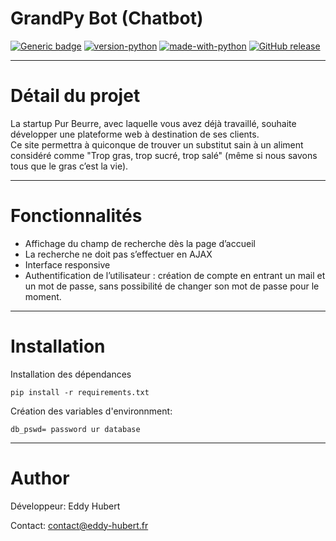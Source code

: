 # GrandPy Bot (Chatbot)


[![Generic badge](https://img.shields.io/badge/<Pur_Beurre>-<0.1>-<065535>.svg)]()
[![version-python](https://img.shields.io/static/v1?label=Python&message=3.7&color=065535)]()
[![made-with-python](https://img.shields.io/badge/Made%20with-Django-1f425f.svg)]()
[![GitHub release](https://img.shields.io/github/release/Naereen/StrapDown.js.svg)](https://GitHub.com/Naereen/StrapDown.js/releases/)


--------------
# Détail du projet

La startup Pur Beurre, avec laquelle vous avez déjà travaillé, souhaite développer une plateforme web à destination de ses clients.  
Ce site permettra à quiconque de trouver un substitut sain à un aliment considéré comme "Trop gras, trop sucré, trop salé" (même si nous savons tous que le gras c’est la vie).

--------------
# Fonctionnalités

- Affichage du champ de recherche dès la page d’accueil
- La recherche ne doit pas s’effectuer en AJAX
- Interface responsive
- Authentification de l’utilisateur : création de compte en entrant un mail et un mot de passe, sans possibilité de changer son mot de passe pour le moment.

--------------
# Installation

Installation des dépendances

```
pip install -r requirements.txt
```

Création des variables d'environnment:
```
db_pswd= password ur database

```

--------------
# Author

Développeur: Eddy Hubert

Contact: contact@eddy-hubert.fr
